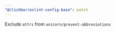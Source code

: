 ```yaml
---
"@clickbar/eslint-config-base": patch
---
```


Exclude `attrs` from `unicorn/prevent-abbreviations`
